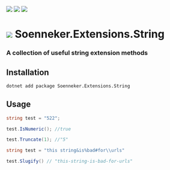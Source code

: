 [![](https://img.shields.io/nuget/v/Soenneker.Extensions.String.svg?style=for-the-badge)](https://www.nuget.org/packages/Soenneker.Extensions.String/)
[![](https://img.shields.io/github/actions/workflow/status/soenneker/soenneker.extensions.string/publish-package.yml?style=for-the-badge)](https://github.com/soenneker/soenneker.extensions.string/actions/workflows/publish-package.yml)
[![](https://img.shields.io/nuget/dt/Soenneker.Extensions.String.svg?style=for-the-badge)](https://www.nuget.org/packages/Soenneker.Extensions.String/)

# ![](https://user-images.githubusercontent.com/4441470/224455560-91ed3ee7-f510-4041-a8d2-3fc093025112.png) Soenneker.Extensions.String
### A collection of useful string extension methods

## Installation

```
dotnet add package Soenneker.Extensions.String
```

## Usage

```csharp
string test = "522";

test.IsNumeric(); //true

test.Truncate(1); //"5"
```

```csharp
string test = "this string&is%bad#for\\urls"

test.Slugify() // "this-string-is-bad-for-urls"
```